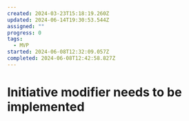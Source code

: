 ```yaml
---
created: 2024-03-23T15:18:19.260Z
updated: 2024-06-14T19:30:53.544Z
assigned: ""
progress: 0
tags:
  - MVP
started: 2024-06-08T12:32:09.057Z
completed: 2024-06-08T12:42:58.827Z
---
```


# Initiative modifier needs to be implemented
